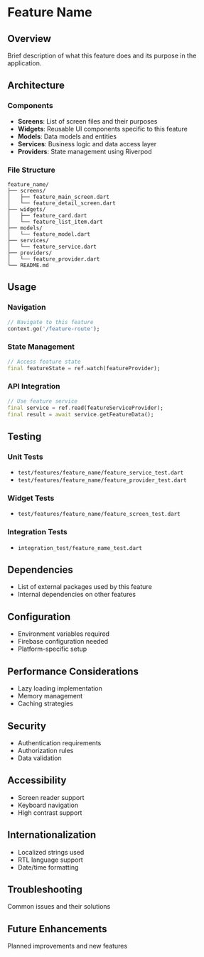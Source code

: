 # Feature Name

## Overview
Brief description of what this feature does and its purpose in the application.

## Architecture

### Components
- **Screens**: List of screen files and their purposes
- **Widgets**: Reusable UI components specific to this feature
- **Models**: Data models and entities
- **Services**: Business logic and data access layer
- **Providers**: State management using Riverpod

### File Structure
```
feature_name/
├── screens/
│   ├── feature_main_screen.dart
│   └── feature_detail_screen.dart
├── widgets/
│   ├── feature_card.dart
│   └── feature_list_item.dart
├── models/
│   └── feature_model.dart
├── services/
│   └── feature_service.dart
├── providers/
│   └── feature_provider.dart
└── README.md
```

## Usage

### Navigation
```dart
// Navigate to this feature
context.go('/feature-route');
```

### State Management
```dart
// Access feature state
final featureState = ref.watch(featureProvider);
```

### API Integration
```dart
// Use feature service
final service = ref.read(featureServiceProvider);
final result = await service.getFeatureData();
```

## Testing

### Unit Tests
- `test/features/feature_name/feature_service_test.dart`
- `test/features/feature_name/feature_provider_test.dart`

### Widget Tests
- `test/features/feature_name/feature_screen_test.dart`

### Integration Tests
- `integration_test/feature_name_test.dart`

## Dependencies
- List of external packages used by this feature
- Internal dependencies on other features

## Configuration
- Environment variables required
- Firebase configuration needed
- Platform-specific setup

## Performance Considerations
- Lazy loading implementation
- Memory management
- Caching strategies

## Security
- Authentication requirements
- Authorization rules
- Data validation

## Accessibility
- Screen reader support
- Keyboard navigation
- High contrast support

## Internationalization
- Localized strings used
- RTL language support
- Date/time formatting

## Troubleshooting
Common issues and their solutions

## Future Enhancements
Planned improvements and new features 